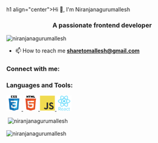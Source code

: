 h1 align="center">Hi 👋, I'm Niranjanagurumallesh</h1>
<h3 align="center">A passionate frontend developer</h3>

<p align="left"> <img src="https://komarev.com/ghpvc/?username=niranjanagurumallesh&label=Profile%20views&color=0e75b6&style=flat" alt="niranjanagurumallesh" /> </p>

- 📫 How to reach me **sharetomallesh@gmail.com**

<h3 align="left">Connect with me:</h3>
<p align="left">
</p>

<h3 align="left">Languages and Tools:</h3>
<p align="left"> <a href="https://www.w3schools.com/css/" target="_blank" rel="noreferrer"> <img src="https://raw.githubusercontent.com/devicons/devicon/master/icons/css3/css3-original-wordmark.svg" alt="css3" width="40" height="40"/> </a> <a href="https://www.w3.org/html/" target="_blank" rel="noreferrer"> <img src="https://raw.githubusercontent.com/devicons/devicon/master/icons/html5/html5-original-wordmark.svg" alt="html5" width="40" height="40"/> </a> <a href="https://developer.mozilla.org/en-US/docs/Web/JavaScript" target="_blank" rel="noreferrer"> <img src="https://raw.githubusercontent.com/devicons/devicon/master/icons/javascript/javascript-original.svg" alt="javascript" width="40" height="40"/> </a> <a href="https://reactjs.org/" target="_blank" rel="noreferrer"> <img src="https://raw.githubusercontent.com/devicons/devicon/master/icons/react/react-original-wordmark.svg" alt="react" width="40" height="40"/> </a> </p>

<p>&nbsp;<img align="center" src="https://github-readme-stats.vercel.app/api?username=niranjanagurumallesh&show_icons=true&locale=en" alt="niranjanagurumallesh" /></p>

<p><img align="center" src="https://github-readme-streak-stats.herokuapp.com/?user=niranjanagurumallesh&" alt="niranjanagurumallesh" /></p>
